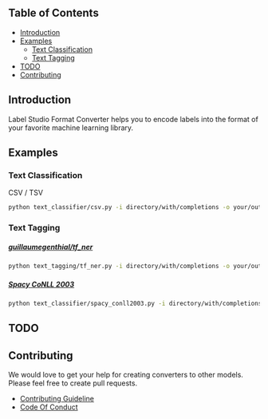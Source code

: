 ## Table of Contents

- [Introduction](#introduction)
- [Examples](#examples)
    - [Text Classification](#text-classification)
    - [Text Tagging](#text-tagging)
- [TODO](#todo)
- [Contributing](#contributing)

## Introduction

Label Studio Format Converter helps you to encode labels into the format of your favorite machine learning library.

## Examples

### Text Classification

CSV / TSV
```bash
python text_classifier/csv.py -i directory/with/completions -o your/output/file.tsv
```

### Text Tagging

##### [guillaumegenthial/tf_ner](https://github.com/guillaumegenthial/tf_ner)

```bash
python text_tagging/tf_ner.py -i directory/with/completions -o your/output/directory
```

##### [Spacy CoNLL 2003](https://spacy.io/api/cli#convert)

```bash
python text_classifier/spacy_conll2003.py -i directory/with/completions -o your/output/directory
```

## TODO

## Contributing

We would love to get your help for creating converters to other models. Please feel free to create pull requests.

- [Contributing Guideline](/CONTRIBUTING.md)
- [Code Of Conduct](/CODE_OF_CONDUCT.md)
